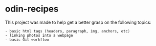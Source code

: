 # odin-recipes
This project was made to help get a better grasp on the following topics:

    - basic html tags (headers, paragraph, img, anchors, etc)
    - linking photos into a webpage
    - basic Git workflow